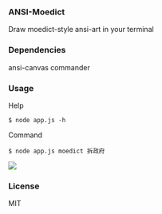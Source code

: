 ### ANSI-Moedict

Draw moedict-style ansi-art in your terminal

### Dependencies

ansi-canvas
commander

### Usage

Help

```
$ node app.js -h
```
Command
```
$ node app.js moedict 拆政府
```
![](http://imgur.com/3QvJ0LK.png)
### License

MIT
